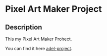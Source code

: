 # Pixel Art Maker Project

## Description

This my Pixel Art Maker Prohect.

You can find it here [adel-project](https://charifadel.github.io/projects/). 


